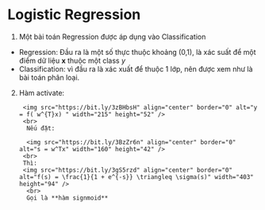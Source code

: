 # Logistic Regression

1. Một bài toán Regression được áp dụng vào Classification

- Regression: Đầu ra là một số thực thuộc khoảng (0,1), là xác suất để một điểm dữ liệu **x** thuộc một class *y*
- Classification: vì đầu ra là xác xuất để thuộc 1 lớp, nên được xem như là bài toán phân loại.
2. Hàm activate:
             
        <img src="https://bit.ly/3zBHbsH" align="center" border="0" alt="y = f( w^{T}x) " width="215" height="52" /> 
        <br>
         Nếu đặt:
        
         <img src="https://bit.ly/3BzZr6n" align="center" border="0" alt="s = w^Tx" width="160" height="42" />
        <br>
        Thì: 
        <img src="https://bit.ly/3gS5rzd" align="center" border="0" alt="f(s) = \frac{1}{1 + e^{-s}} \triangleq \sigma(s)" width="403" height="94" /> 
         <br>
         Gọi là **hàm signmoid** 

    
